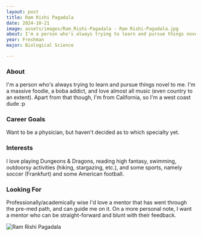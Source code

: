 ```yaml
---
layout: post
title: Ram Rishi Pagadala 
date: 2024-10-21
image: assets/images/Ram_Rishi-Pagadala - Ram Rishi-Pagadala.jpg
about: I'm a person who's always trying to learn and pursue things novel to me. I'm a massive foodie, a boba addict, and love almost all music (even country to an extent). Apart from that though, I'm from California, so I'm a west coast dude :p
year: Freshman
major: Biological Science

---
```


### About

I'm a person who's always trying to learn and pursue things novel to me. I'm a massive foodie, a boba addict, and love almost all music (even country to an extent). Apart from that though, I'm from California, so I'm a west coast dude :p

### Career Goals

Want to be a physician, but haven't decided as to which specialty yet.

### Interests

I love playing Dungeons & Dragons, reading high fantasy, swimming, outdoorsy activities (hiking, stargazing, etc.), and some sports, namely soccer (Frankfurt) and some American football.

### Looking For

Professionally/academically wise I'd love a mentor that has went through the pre-med path, and can guide me on it. On a more personal note, I want a mentor who can be straight-forward and blunt with their feedback.

<div class="text-center my-5">
    <img src="https://sase-drexel.github.io/mentorship-2024/assets/images/Ram_Rishi-Pagadala - Ram Rishi-Pagadala.jpg" alt="Ram Rishi Pagadala" class="rounded post-img" />
</div>
